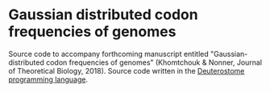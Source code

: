 # Gaussian distributed codon frequencies of genomes
Source code to accompany forthcoming manuscript entitled "Gaussian-distributed codon frequencies of genomes" (Khomtchouk &amp; Nonner, Journal of Theoretical Biology, 2018).  Source code written in the [Deuterostome programming language](https://github.com/apeyser/Deuterostome).
